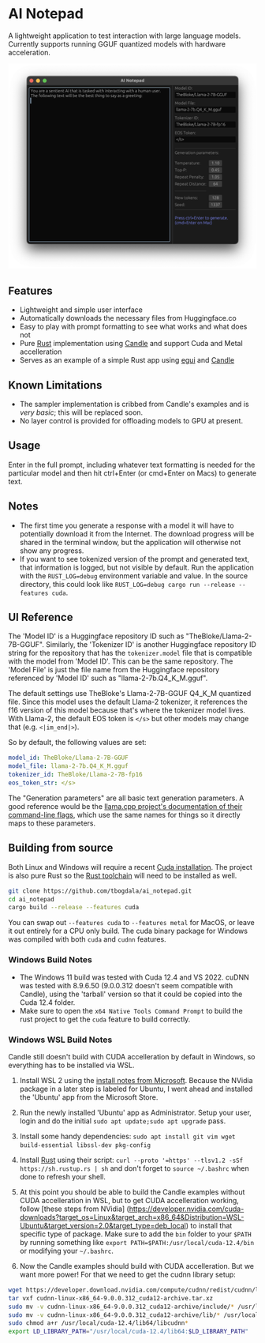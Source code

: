# AI Notepad

A lightweight application to test interaction with large language models. Currently supports
running GGUF quantized models with hardware acceleration.

![ai_notepad in action](https://github.com/tbogdala/ai_notepad/blob/9e398200df923c50adbce5733ec0b8d93db73c85/assets/Screenshot.png)

## Features

* Lightweight and simple user interface
* Automatically downloads the necessary files from Huggingface.co
* Easy to play with prompt formatting to see what works and what does not
* Pure [Rust](https://www.rust-lang.org/) implementation using [Candle](https://github.com/huggingface/candle)
  and support Cuda and Metal accelleration
* Serves as an example of a simple Rust app using [egui](https://github.com/emilk/egui) and [Candle](https://github.com/huggingface/candle)


## Known Limitations

* The sampler implementation is cribbed from Candle's examples and is *very basic*; this will be replaced soon.
* No layer control is provided for offloading models to GPU at present.


## Usage

Enter in the full prompt, including whatever text formatting is needed for the particular model and then
hit ctrl+Enter (or cmd+Enter on Macs) to generate text. 


## Notes

* The first time you generate a response with a model it will have to potentially download it from the
  Internet. The download progress will be shared in the terminal window, but the application will otherwise
  not show any progress.
* If you want to see tokenized version of the prompt and generated text, that information is logged, but not
  visible by default. Run the application with the `RUST_LOG=debug` environment variable and value. In the 
  source directory, this could look like `RUST_LOG=debug cargo run --release --features cuda`.


## UI Reference

The 'Model ID' is a Huggingface repository ID such as "TheBloke/Llama-2-7B-GGUF". Similarly, the 'Tokenizer ID'
is another Huggingface repository ID string for the repository that has the `tokenizer.model` file that is
compatible with the model from 'Model ID'. This can be the same repository. The 'Model File' is just the file
name from the Huggingface repository referenced by 'Model ID' such as "llama-2-7b.Q4_K_M.gguf".

The default settings use TheBloke's Llama-2-7B-GGUF Q4_K_M quantized file. Since this model uses the default
Llama-2 tokenizer, it references the f16 version of this model because that's where the tokenizer model lives.
With Llama-2, the default EOS token is `</s>` but other models may change that (e.g. `<|im_end|>`).

So by default, the following values are set:

```yaml
model_id: TheBloke/Llama-2-7B-GGUF
model_file: llama-2-7b.Q4_K_M.gguf
tokenizer_id: TheBloke/Llama-2-7B-fp16
eos_token_str: </s>
```

The "Generation parameters" are all basic text generation parameters. A good reference would be the
[llama.cpp project's documentation of their command-line flags](https://github.com/ggerganov/llama.cpp/tree/master/examples/main#generation-flags), 
which use the same names for things so it directly maps to these parameters.


## Building from source

Both Linux and Windows will require a recent [Cuda installation](https://developer.nvidia.com/cuda-toolkit). The project is also
pure Rust so the [Rust toolchain](https://www.rust-lang.org/learn/get-started) will need to be installed as well.

```bash
git clone https://github.com/tbogdala/ai_notepad.git
cd ai_notepad
cargo build --release --features cuda
```

You can swap out `--features cuda` to `--features metal` for MacOS, or leave it out entirely for a CPU only build. The cuda
binary package for Windows was compiled with both `cuda` and `cudnn` features.

### Windows Build Notes

* The Windows 11 build was tested with Cuda 12.4 and VS 2022. cuDNN was tested with 8.9.6.50 (9.0.0.312 doesn't seem compatible with Candle), using the 'tarball' version so that
  it could be copied into the Cuda 12.4 folder.
* Make sure to open the `x64 Native Tools Command Prompt` to build the rust project to get the `cuda` feature to build correctly.

### Windows WSL Build Notes

Candle still doesn't build with CUDA accelleration by default in Windows, so everything has to be installed 
via WSL.

1. Install WSL 2 using the [install notes from Microsoft](https://learn.microsoft.com/en-us/windows/wsl/install-manual).
   Because the NVidia package in a later step is labeled for Ubuntu, I went ahead and installed the 'Ubuntu' app from the Microsoft Store.

2. Run the newly installed 'Ubuntu' app as Administrator. Setup your user, login and do the initial `sudo apt update;sudo apt upgrade` pass.

3. Install some handy dependencies: `sudo apt install git vim wget build-essential libssl-dev pkg-config`

4. Install [Rust](https://www.rust-lang.org/learn/get-started) using their script: `curl --proto '=https' --tlsv1.2 -sSf https://sh.rustup.rs | sh`
   and don't forget to `source ~/.bashrc` when done to refresh your shell.

5. At this point you should be able to build the Candle examples without CUDA accelleration in WSL, but to get CUDA accelleration working,
   follow [these steps from NVidia] (https://developer.nvidia.com/cuda-downloads?target_os=Linux&target_arch=x86_64&Distribution=WSL-Ubuntu&target_version=2.0&target_type=deb_local)
   to install that specific type of package. Make sure to add the `bin` folder to your `$PATH` by running something like
   `export PATH=$PATH:/usr/local/cuda-12.4/bin` or modifying your `~/.bashrc`.

6. Now the Candle examples should build with CUDA accelleration. But we want more power! For that we need to get the cudnn library setup:

```bash
wget https://developer.download.nvidia.com/compute/cudnn/redist/cudnn/linux-x86_64/cudnn-linux-x86_64-9.0.0.312_cuda12-archive.tar.xz
tar vxf cudnn-linux-x86_64-9.0.0.312_cuda12-archive.tar.xz
sudo mv -v cudnn-linux-x86_64-9.0.0.312_cuda12-archive/include/* /usr/local/cuda-12.4/include 
sudo mv -v cudnn-linux-x86_64-9.0.0.312_cuda12-archive/lib/* /usr/local/cuda-12.4/lib64
sudo chmod a+r /usr/local/cuda-12.4/lib64/libcudnn* 
export LD_LIBRARY_PATH="/usr/local/cuda-12.4/lib64:$LD_LIBRARY_PATH"
```


